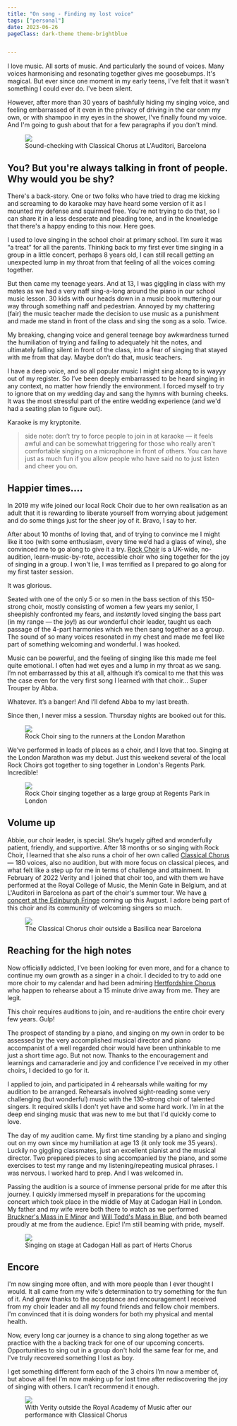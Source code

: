 ```yaml
---
title: "On song - Finding my lost voice"
tags: ["personal"]
date: 2023-06-26
pageClass: dark-theme theme-brightblue


---
```


I love music. All sorts of music. And particularly the sound of voices. Many voices harmonising and resonating together gives me goosebumps. It's magical. But ever since one moment in my early teens, I've felt that it wasn't something I could ever do. I've been silent.

However, after more than 30 years of bashfully hiding my singing voice, and feeling embarrassed of it even in the privacy of driving in the car onm my own, or with shampoo in my eyes in the shower, I've finally found my voice. And I'm going to gush about that for a few paragraphs if you don't mind.

<figure>
    <img src="/images/cc-barcelona-sound-check.jpg">
    <figcaption>Sound-checking with Classical Chorus at L'Auditori, Barcelona</figcaption>
</figure>


<!--more-->

## You? But you're always talking in front of people. Why would you be shy?

There's a back-story. One or two folks who have tried to drag me kicking and screaming to do karaoke may have heard some version of it as I mounted my defense and squirmed free. You're not trying to do that, so I can share it in a less desperate and pleading tone, and in the knowledge that there's a happy ending to this now. Here goes.

I used to love singing in the school choir at primary school. I’m sure it was “a treat” for all the parents. Thinking back to my first ever time singing in a group in a little concert, perhaps 8 years old, I can still recall getting an unexpected lump in my throat from that feeling of all the voices coming together. 

But then came my teenage years. And at 13, I was giggling in class with my mates as we had a very naff sing-a-long around the piano in our school music lesson. 30 kids with our heads down in a music book muttering our way through something naff and pedestrian. Annoyed by my chattering (fair) the music teacher made the decision to use music as a punishment and made me stand in front of the class and sing the song as a solo. Twice. 

My breaking, changing voice and general teenage boy awkwardness turned the humiliation of trying and failing to adequately hit the notes, and ultimately falling silent in front of the class, into a fear of singing that stayed with me from that day. Maybe don’t do that, music teachers.

I have a deep voice, and so all popular music I might sing along to is wayyy out of my register. So I’ve been deeply embarrassed to be heard singing in any context, no matter how friendly the environment. I forced myself to try to ignore that on my wedding day and sang the hymns with burning cheeks. It was the most stressful part of the entire wedding experience (and we'd had a seating plan to figure out). 

Karaoke is my kryptonite. 

> side note: don’t try to force people to join in at karaoke — it feels awful and can be somewhat triggering for those who really aren't comfortable singing on a microphone in front of others. You can have just as much fun if you allow people who have said no to just listen and cheer you on.

## Happier times….

In 2019 my wife joined our local Rock Choir due to her own realisation as an adult that it is rewarding to liberate yourself from worrying about judgement and do some things just for the sheer joy of it. Bravo, I say to her.

After about 10 months of loving that, and of trying to convince me I might like it too (with some enthusiasm, every time we’d had a glass of wine), she convinced me to go along to give it a try. [Rock Choir](https://rockchoir.com/) is a UK-wide, no-audition, learn-music-by-rote, accessible choir who sing together for the joy of singing in a group. I won't lie, I was terrified as I prepared to go along for my first taster session.

It was glorious.

Seated with one of the only 5 or so men in the bass section of this 150-strong choir, mostly consisting of women a few years my senior, I sheepishly confronted my fears, and _instantly_ loved singing the bass part (in my range — the joy!) as our wonderful choir leader, taught us each passage of the 4-part harmonies which we then sang together as a group. The sound of so many voices resonated in my chest and made me feel like part of something welcoming and wonderful. I was hooked.

Music can be powerful, and the feeling of singing like this made me feel quite emotional. I often had wet eyes and a lump in my throat as we sang. I’m not embarrassed by this at all, although it’s comical to me that this was the case even for the very first song I learned with that choir… Super Trouper by Abba. 

Whatever. It’s a banger! And I’ll defend Abba to my last breath.

Since then, I never miss a session. Thursday nights are booked out for this. 

<figure>
    <img src="/images/rock-choir-ldn-marathon-2023.jpg">
    <figcaption>Rock Choir sing to the runners at the London Marathon</figcaption>
</figure>

We’ve performed in loads of places as a choir, and I love that too. Singing at the London Marathon was my debut. Just this weekend several of the local Rock Choirs got together to sing together in London's Regents Park. Incredible!

<figure>
    <img src="/images/rockchoir-regents-park-pov.jpg">
    <figcaption>Rock Choir singing together as a large group at Regents Park in London</figcaption>
</figure>



## Volume up

Abbie, our choir leader, is special. She’s hugely gifted and wonderfully patient, friendly, and supportive. After 18 months or so singing with Rock Choir, I learned that she also runs a choir of her own called [Classical Chorus](https://www.ahsinging.com/) — 180 voices, also no audition, but with more focus on classical pieces, and what felt like a step up for me in terms of challenge and attainment. In February of 2022 Verity and I joined that choir too, and with them we have performed at the Royal College of Music, the Menin Gate in Belgium, and at L'Auditori in Barcelona as part of the choir's summer tour. We have [a concert at the Edinburgh Fringe](https://tickets.edfringe.com/whats-on/musical-celebration-with-classical-chorus) coming up this August. I adore being part of this choir and its community of welcoming singers so much.

<figure>
    <img src="/images/cc-basilica.jpg">
    <figcaption>The Classical Chorus choir outside a Basilica near Barcelona</figcaption>
</figure>

## Reaching for the high notes

Now officially addicted, I’ve been looking for even more, and for a chance to continue my own growth as a singer in a choir. I decided to try to add one more choir to my calendar and had been admiring [Hertfordshire Chorus](https://hertfordshirechorus.org.uk/) who happen to rehearse about a 15 minute drive away from me. They are legit.

This choir requires auditions to join, and re-auditions the entire choir every few years. Gulp!

The prospect of standing by a piano, and singing on my own in order to be assessed by the very accomplished musical director and piano accompanist of a well regarded choir would have been unthinkable to me just a short time ago. But not now. Thanks to the encouragement and learnings and camaraderie and joy and confidence I've received in my other choirs, I decided to go for it.

I applied to join, and participated in 4 rehearsals while waiting for my audition to be arranged. Rehearsals involved sight-reading some very challenging (but wonderful) music with the 130-strong choir of talented singers. It required skills I don't yet have and some hard work. I'm in at the deep end singing music that was new to me but that I'd quickly come to love. 

The day of my audition came. My first time standing by a piano and singing out on my own since my humiliation at age 13 (it only took me 35 years). Luckily no giggling classmates, just an excellent pianist and the musical director. Two prepared pieces to sing accompanied by the piano, and some exercises to test my range and my listening/repeating musical phrases. I was nervous. I worked hard to prep. And I was welcomed in.

Passing the audition is a source of immense personal pride for me after this journey. I quickly immersed myself in preparations for the upcoming concert which took place in the middle of May at Cadogan Hall in London. My father and my wife were both there to watch as we performed [Bruckner's Mass in E Minor](https://songwhip.com/philippe-herreweghe/bruckner-mass-in-e-minor-and-motets) and [Will Todd's Mass in Blue](https://songwhip.com/willtodd/mass-in-blue), and both beamed proudly at me from the audience. Epic! I'm still beaming with pride, myself.


<figure>
    <img src="/images/herts-chorus-cadogan-hall.jpg">
    <figcaption>Singing on stage at Cadogan Hall as part of Herts Chorus</figcaption>
</figure>

## Encore

I'm now singing more often, and with more people than I ever thought I would. It all came from my wife's determination to try something for the fun of it. And grew thanks to the acceptance and encouragement I received from my choir leader and all my found friends and fellow choir members. I'm convinced that it is doing wonders for both my physical and mental health.

Now, every long car journey is a chance to sing along together as we practice with the a backing track for one of our upcoming concerts. Opportunities to sing out in a group don't hold the same fear for me, and I've truly recovered something I lost as boy.

I get something different form each of the 3 choirs I’m now a member of, but above all feel I’m now making up for lost time after rediscovering the joy of singing with others. I can’t recommend it enough.


<figure>
    <img src="/images/outside-ram.jpg">
    <figcaption>With Verity outside the Royal Academy of Music after our performance with Classical Chorus</figcaption>
</figure>


